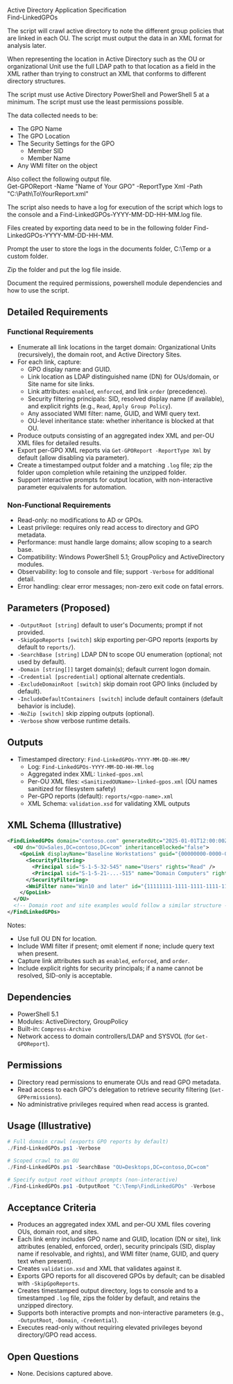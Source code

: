 Active Directory Application Specification  
Find-LinkedGPOs

The script will crawl active directory to note the different group policies that are linked in each OU. The script must output the data in an XML format for analysis later.

When representing the location in Active Directory such as the OU or organizational Unit use the full LDAP path to that location as a field in the XML rather than trying to construct an XML that conforms to different directory structures.

The script must use Active Directory PowerShell and PowerShell 5 at a minimum. The script must use the least permissions possible.

The data collected needs to be:

* The GPO Name  
* The GPO Location  
* The Security Settings for the GPO  
  * Member SID  
  * Member Name  
* Any WMI filter on the object

Also collect the following output file.  
Get-GPOReport \-Name "Name of Your GPO" \-ReportType Xml \-Path "C:\\Path\\To\\YourReport.xml"

The script also needs to have a log for execution of the script which logs to the console and a Find-LinkedGPOs-YYYY-MM-DD-HH-MM.log file.

Files created by exporting data need to be in the following folder Find-LinkedGPOs-YYYY-MM-DD-HH-MM.

Prompt the user to store the logs in the documents folder, C:\\Temp or a custom folder.

Zip the folder and put the log file inside.

Document the required permissions, powershell module dependencies and how to use the script.

## Detailed Requirements

### Functional Requirements
- Enumerate all link locations in the target domain: Organizational Units (recursively), the domain root, and Active Directory Sites.
- For each link, capture:
  - GPO display name and GUID.
  - Link location as LDAP distinguished name (DN) for OUs/domain, or Site name for site links.
  - Link attributes: `enabled`, `enforced`, and link `order` (precedence).
  - Security filtering principals: SID, resolved display name (if available), and explicit rights (e.g., `Read`, `Apply Group Policy`).
  - Any associated WMI filter: name, GUID, and WMI query text.
  - OU-level inheritance state: whether inheritance is blocked at that OU.
- Produce outputs consisting of an aggregated index XML and per-OU XML files for detailed results.
- Export per-GPO XML reports via `Get-GPOReport -ReportType Xml` by default (allow disabling via parameter).
- Create a timestamped output folder and a matching `.log` file; zip the folder upon completion while retaining the unzipped folder.
- Support interactive prompts for output location, with non-interactive parameter equivalents for automation.

### Non-Functional Requirements
- Read-only: no modifications to AD or GPOs.
- Least privilege: requires only read access to directory and GPO metadata.
- Performance: must handle large domains; allow scoping to a search base.
- Compatibility: Windows PowerShell 5.1; GroupPolicy and ActiveDirectory modules.
- Observability: log to console and file; support `-Verbose` for additional detail.
- Error handling: clear error messages; non-zero exit code on fatal errors.

## Parameters (Proposed)
- `-OutputRoot [string]` default to user's Documents; prompt if not provided.
- `-SkipGpoReports [switch]` skip exporting per-GPO reports (exports by default to `reports/`).
- `-SearchBase [string]` LDAP DN to scope OU enumeration (optional; not used by default).
- `-Domain [string[]]` target domain(s); default current logon domain.
- `-Credential [pscredential]` optional alternate credentials.
- `-ExcludeDomainRoot [switch]` skip domain root GPO links (included by default).
- `-IncludeDefaultContainers [switch]` include default containers (default behavior is include).
- `-NoZip [switch]` skip zipping outputs (optional).
- `-Verbose` show verbose runtime details.

## Outputs
- Timestamped directory: `Find-LinkedGPOs-YYYY-MM-DD-HH-MM/`
  - Log: `Find-LinkedGPOs-YYYY-MM-DD-HH-MM.log`
  - Aggregated index XML: `linked-gpos.xml`
  - Per-OU XML files: `<SanitizedOUName>-linked-gpos.xml` (OU names sanitized for filesystem safety)
  - Per-GPO reports (default): `reports/<gpo-name>.xml`
  - XML Schema: `validation.xsd` for validating XML outputs

## XML Schema (Illustrative)
```xml
<FindLinkedGPOs domain="contoso.com" generatedUtc="2025-01-01T12:00:00Z" host="HOSTNAME">
  <OU dn="OU=Sales,DC=contoso,DC=com" inheritanceBlocked="false">
    <GpoLink displayName="Baseline Workstations" guid="{00000000-0000-0000-0000-000000000000}" enabled="true" enforced="false" order="1">
      <SecurityFiltering>
        <Principal sid="S-1-5-32-545" name="Users" rights="Read" />
        <Principal sid="S-1-5-21-...-515" name="Domain Computers" rights="Read,Apply" />
      </SecurityFiltering>
      <WmiFilter name="Win10 and later" id="{11111111-1111-1111-1111-111111111111}" query="SELECT * FROM Win32_OperatingSystem WHERE Version >= '10.0'" />
    </GpoLink>
  </OU>
  <!-- Domain root and site examples would follow a similar structure -->
</FindLinkedGPOs>
```
Notes:
- Use full OU DN for location.
- Include WMI filter if present; omit element if none; include query text when present.
- Capture link attributes such as `enabled`, `enforced`, and `order`.
- Include explicit rights for security principals; if a name cannot be resolved, SID-only is acceptable.

## Dependencies
- PowerShell 5.1
- Modules: ActiveDirectory, GroupPolicy
- Built-in: `Compress-Archive`
- Network access to domain controllers/LDAP and SYSVOL (for `Get-GPOReport`).

## Permissions
- Directory read permissions to enumerate OUs and read GPO metadata.
- Read access to each GPO's delegation to retrieve security filtering (`Get-GPPermissions`).
- No administrative privileges required when read access is granted.

## Usage (Illustrative)
```powershell
# Full domain crawl (exports GPO reports by default)
./Find-LinkedGPOs.ps1 -Verbose

# Scoped crawl to an OU
./Find-LinkedGPOs.ps1 -SearchBase "OU=Desktops,DC=contoso,DC=com"

# Specify output root without prompts (non-interactive)
./Find-LinkedGPOs.ps1 -OutputRoot "C:\Temp\FindLinkedGPOs" -Verbose

```

## Acceptance Criteria
- Produces an aggregated index XML and per-OU XML files covering OUs, domain root, and sites.
- Each link entry includes GPO name and GUID, location (DN or site), link attributes (enabled, enforced, order), security principals (SID, display name if resolvable, and rights), and WMI filter (name, GUID, and query text when present).
- Creates `validation.xsd` and XML that validates against it.
- Exports GPO reports for all discovered GPOs by default; can be disabled with `-SkipGpoReports`.
- Creates timestamped output directory, logs to console and to a timestamped `.log` file, zips the folder by default, and retains the unzipped directory.
- Supports both interactive prompts and non-interactive parameters (e.g., `-OutputRoot`, `-Domain`, `-Credential`).
- Executes read-only without requiring elevated privileges beyond directory/GPO read access.

## Open Questions
- None. Decisions captured above.